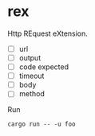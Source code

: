 # rex
Http REquest eXtension.

- [ ] url
- [ ] output
- [ ] code expected
- [ ] timeout
- [ ] body
- [ ] method

Run
```
cargo run -- -u foo
```
